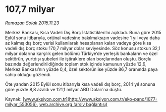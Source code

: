 # 107,7 milyar

*Ramazan Solak 2015.11.23*

<div class="pNewsDetailMainContent ctx_content" itemprop="articleBody">
 <p>
  Merkez Bankası, Kısa Vadeli Dış Borç İstatistikleri’ni açıkladı. Buna göre 2015 Eylül sonu itibarıyla, orijinal vadesine bakılmaksızın vadesine 1 yıl veya daha az kalmış dış borç verisi kullanılarak hesaplanan kalan vadeye göre kısa vadeli dış borç stoku 170,7 milyar dolar seviyesinde. Söz konusu stokun 32,1 milyar dolarına karşılık gelen bölümü Türkiye’de yerleşik bankaların ve özel sektörün, yurtdışı şubeleri ile iştiraklere olan borçlarından oluştu. Borçlu bazında değerlendirildiğinde toplam stok içinde kamunun yüzde 12,9, Merkez Bankası’nın yüzde 0,4, özel sektörün ise yüzde 86,7 oranında paya sahip olduğu gözlendi.
 </p>
 <p>
  Öte yandan 2015 Eylül sonu itibarıyla kısa vadeli dış borç, 2014 yıl sonuna göre yüzde 8,8 azaldı ve 121,1 milyar ABD Doları’na düştü.
 </p>
</div>


Kaynak: [www.aksiyon.com.tr](http://www.aksiyon.com.tr/eko-pano/1077-milyar_553056), [web.archive.org (arşiv bağlantısı)](http://web.archive.org/web/20151125155215/http://www.aksiyon.com.tr/eko-pano/1077-milyar_553056)
